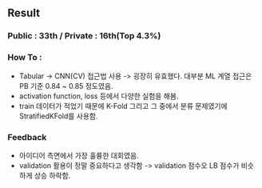## Result

### Public : 33th / Private : 16th(Top 4.3%)

### How To :
- Tabular -> CNN(CV) 접근법 사용 -> 굉장히 유효했다. 대부분 ML 계열 접근은 PB 기준 0.84 ~ 0.85 정도였음.
- activation function, loss 등에서 다양한 실험을 해봄.
- train 데이터가 적었기 때문에 K-Fold 그리고 그 중에서 분류 문제였기에 StratifiedKFold를 사용함.

### Feedback
- 아이디어 측면에서 가장 훌륭한 대회였음.
- validation 활용이 정말 중요하다고 생각함 -> validation 점수오 LB 점수가 비슷하게 상승 하락함.
